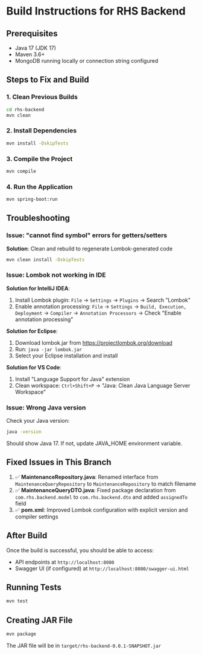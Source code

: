 # Build Instructions for RHS Backend

## Prerequisites
- Java 17 (JDK 17)
- Maven 3.6+
- MongoDB running locally or connection string configured

## Steps to Fix and Build

### 1. Clean Previous Builds
```bash
cd rhs-backend
mvn clean
```

### 2. Install Dependencies
```bash
mvn install -DskipTests
```

### 3. Compile the Project
```bash
mvn compile
```

### 4. Run the Application
```bash
mvn spring-boot:run
```

## Troubleshooting

### Issue: "cannot find symbol" errors for getters/setters
**Solution**: Clean and rebuild to regenerate Lombok-generated code
```bash
mvn clean install -DskipTests
```

### Issue: Lombok not working in IDE
**Solution for IntelliJ IDEA**:
1. Install Lombok plugin: `File` → `Settings` → `Plugins` → Search "Lombok"
2. Enable annotation processing: `File` → `Settings` → `Build, Execution, Deployment` → `Compiler` → `Annotation Processors` → Check "Enable annotation processing"

**Solution for Eclipse**:
1. Download lombok.jar from https://projectlombok.org/download
2. Run: `java -jar lombok.jar`
3. Select your Eclipse installation and install

**Solution for VS Code**:
1. Install "Language Support for Java" extension
2. Clean workspace: `Ctrl+Shift+P` → "Java: Clean Java Language Server Workspace"

### Issue: Wrong Java version
Check your Java version:
```bash
java -version
```
Should show Java 17. If not, update JAVA_HOME environment variable.

## Fixed Issues in This Branch

1. ✅ **MaintenanceRepository.java**: Renamed interface from `MaintenanceQueryRepository` to `MaintenanceRepository` to match filename
2. ✅ **MaintenanceQueryDTO.java**: Fixed package declaration from `com.rhs.backend.model` to `com.rhs.backend.dto` and added `assignedTo` field
3. ✅ **pom.xml**: Improved Lombok configuration with explicit version and compiler settings

## After Build

Once the build is successful, you should be able to access:
- API endpoints at `http://localhost:8080`
- Swagger UI (if configured) at `http://localhost:8080/swagger-ui.html`

## Running Tests
```bash
mvn test
```

## Creating JAR File
```bash
mvn package
```
The JAR file will be in `target/rhs-backend-0.0.1-SNAPSHOT.jar`
